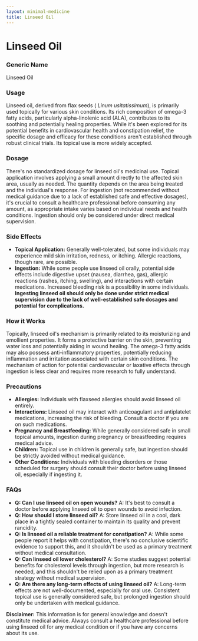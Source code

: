 ```yaml
---
layout: minimal-medicine
title: Linseed Oil
---
```


# Linseed Oil
### Generic Name
Linseed Oil

### Usage
Linseed oil, derived from flax seeds ( *Linum usitatissimum*), is primarily used topically for various skin conditions.  Its rich composition of omega-3 fatty acids, particularly alpha-linolenic acid (ALA), contributes to its soothing and potentially healing properties. While it's been explored for its potential benefits in cardiovascular health and constipation relief,  the specific dosage and efficacy for these conditions aren't established through robust clinical trials.  Its topical use is more widely accepted.

### Dosage
There's no standardized dosage for linseed oil's medicinal use.  Topical application involves applying a small amount directly to the affected skin area, usually as needed. The quantity depends on the area being treated and the individual's response. For ingestion (not recommended without medical guidance due to a lack of established safe and effective dosages), it's crucial to consult a healthcare professional before consuming any amount, as appropriate intake varies based on individual needs and health conditions.  Ingestion should only be considered under direct medical supervision.


### Side Effects
* **Topical Application:** Generally well-tolerated, but some individuals may experience mild skin irritation, redness, or itching. Allergic reactions, though rare, are possible.
* **Ingestion:**  While some people use linseed oil orally, potential side effects include digestive upset (nausea, diarrhea, gas), allergic reactions (rashes, itching, swelling), and interactions with certain medications.  Increased bleeding risk is a possibility in some individuals. **Ingesting linseed oil should only be done under strict medical supervision due to the lack of well-established safe dosages and potential for complications.**

### How it Works
Topically, linseed oil's mechanism is primarily related to its moisturizing and emollient properties. It forms a protective barrier on the skin, preventing water loss and potentially aiding in wound healing.  The omega-3 fatty acids may also possess anti-inflammatory properties, potentially reducing inflammation and irritation associated with certain skin conditions.  The mechanism of action for potential cardiovascular or laxative effects through ingestion is less clear and requires more research to fully understand.

### Precautions
* **Allergies:** Individuals with flaxseed allergies should avoid linseed oil entirely.
* **Interactions:**  Linseed oil may interact with anticoagulant and antiplatelet medications, increasing the risk of bleeding.  Consult a doctor if you are on such medications.
* **Pregnancy and Breastfeeding:** While generally considered safe in small topical amounts,  ingestion during pregnancy or breastfeeding requires medical advice.
* **Children:** Topical use in children is generally safe, but ingestion should be strictly avoided without medical guidance.
* **Other Conditions:** Individuals with bleeding disorders or those scheduled for surgery should consult their doctor before using linseed oil, especially if ingesting it.


### FAQs
* **Q: Can I use linseed oil on open wounds?** A: It's best to consult a doctor before applying linseed oil to open wounds to avoid infection.
* **Q: How should I store linseed oil?** A: Store linseed oil in a cool, dark place in a tightly sealed container to maintain its quality and prevent rancidity.
* **Q: Is linseed oil a reliable treatment for constipation?** A:  While some people report it helps with constipation, there's no conclusive scientific evidence to support this, and it shouldn't be used as a primary treatment without medical consultation.  
* **Q: Can linseed oil lower cholesterol?** A: Some studies suggest potential benefits for cholesterol levels through ingestion, but more research is needed, and this shouldn't be relied upon as a primary treatment strategy without medical supervision.
* **Q: Are there any long-term effects of using linseed oil?** A: Long-term effects are not well-documented, especially for oral use. Consistent topical use is generally considered safe, but prolonged ingestion should only be undertaken with medical guidance.

**Disclaimer:** This information is for general knowledge and doesn't constitute medical advice.  Always consult a healthcare professional before using linseed oil for any medical condition or if you have any concerns about its use.
